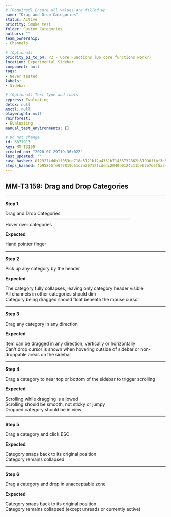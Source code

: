 ```yaml
---
# (Required) Ensure all values are filled up
name: "Drag and Drop Categories"
status: Active
priority: Smoke test
folder: Custom Categories
authors: ""
team_ownership: 
- Channels

# (Optional)
priority_p1_to_p4: P2 - Core Functions (Do core functions work?)
location: Experimental Sidebar
component: null
tags: 
- Never tested
labels: 
- Sidebar

# (Optional) Test type and tools
cypress: Evaluating
detox: null
mmctl: null
playwright: null
rainforest: 
- Evaluating
manual_test_environments: []

# Do not change
id: 6377913
key: MM-T3159
created_on: "2020-07-29T19:36:02Z"
last_updated: ""
case_hashed: 0129274ddb1f053ee718e5121b12a4331b71453732862b81990ffbf3d51ca1ebc2ca028d429af9e8a878bef23cbd0abb
steps_hashed: 4b95865fe0f7819d51c3e20712fcdedc2049b0124c11be67e7d6f5a34e9d38cb230a36fb723881fe3268e7f919673779
---
```


<!-- (Auto-generated) Based on frontmatter's "key" and "name" -->

## MM-T3159: Drag and Drop Categories

---

**Step 1**

Drag and Drop Categories\
————————————————————————————\
Hover over categories

**Expected**

Hand pointer finger

---

**Step 2**

Pick up any category by the header

**Expected**

The category fully collapses, leaving only category header visible\
All channels in other categories should dim\
Category being dragged should float beneath the mouse cursor

---

**Step 3**

Drag any category in any direction

**Expected**

Item can be dragged in any direction, vertically or horizontally\
Can't drop cursor is shown when hovering outside of sidebar or non-droppable areas on the sidebar

---

**Step 4**

Drag a category to near top or bottom of the sidebar to trigger scrolling

**Expected**

Scrolling while dragging is allowed\
Scrolling should be smooth, not sticky or jumpy\
Dropped category should be in view

---

**Step 5**

Drag a category and click ESC

**Expected**

Category snaps back to its original position\
Category remains collapsed

---

**Step 6**

Drag a category and drop in unacceptable zone

**Expected**

Category snaps back to its original position\
Category remains collapsed (except unreads or currently active)
